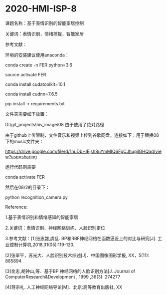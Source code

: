 # 2020-HMI-ISP-8
课题名称：基于表情识别的智能家居控制

关键词：表情识别，情绪捕捉，智能家居

参考文献：





环境的安装建议使用anaconda：

conda create -n FER python=3.6

source activate FER

conda install cudatoolkit=10.1

conda install cudnn=7.6.5

pip install -r requirements.txt


文件夹需要如下放置：

D:\git_projects\hiv_image\08         由于使用了绝对路径

由于github上传限制，文件音乐和视频上传到谷歌网盘，连接如下：用于替换08下的music文件夹：

https://drive.google.com/file/d/1nuDbHIEjsh8uYmMIQ6FgCJhugjlGHQad/view?usp=sharing



运行代码则需要

conda activate FER

然后在08/2的目录下：

python recognition_camera.py





Reference:

1.基于表情识别和情绪感知的智能家居 

2.关键词：表情识别、神经网络训练、人脸识别定位 

3.参考文献：[1]张志勰,虞旦. BP和RBF神经网络在函数逼近上的对比与研究[J]. 工业控制计算机,2018,31(05):119-120.

[2]张翠平，苏光大．人脸识别技术综述[J]．中国图像图形学报, XX，5(11): 885894

[3]金忠,胡钟山,等．基于BP 神经网络的人脸识别方法[J. Journal of ComputerResearch&Development , 1999 ,36(3): 274277

[4]蒋宗礼. 人工神经网络导论[M]．北京:高等教育出版社, XX

